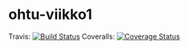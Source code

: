 # ohtu-viikko1
Travis: [![Build Status](https://travis-ci.org/oplindstr/ohtu-viikko1.svg?branch=master)](https://travis-ci.org/oplindstr/ohtu-viikko1.svg?branch=master)
Coveralls: [![Coverage Status](https://coveralls.io/repos/github/oplindstr/ohtu-viikko1/badge.svg?branch=master)](https://coveralls.io/github/oplindstr/ohtu-viikko1?branch=master)
